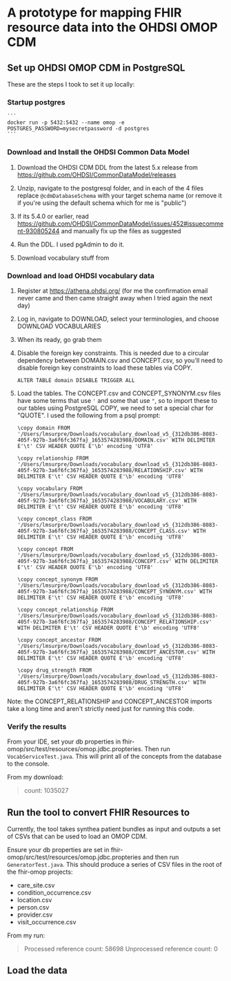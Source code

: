 # A prototype for mapping FHIR resource data into the OHDSI OMOP CDM

## Set up OHDSI OMOP CDM in PostgreSQL

These are the steps I took to set it up locally:

### Startup postgres
    ```
    docker run -p 5432:5432 --name omop -e POSTGRES_PASSWORD=mysecretpassword -d postgres
    ```

### Download and Install the OHDSI Common Data Model
1. Download the OHDSI CDM DDL from the latest 5.x release from https://github.com/OHDSI/CommonDataModel/releases

2. Unzip, navigate to the postgresql folder, and in each of the 4 files replace `@cdmDatabaseSchema` with your target schema name (or remove it if you're using the default schema which for me is "public")

3. If its 5.4.0 or earlier, read https://github.com/OHDSI/CommonDataModel/issues/452#issuecomment-930805244 and manually fix up the files as suggested

4. Run the DDL.  I used pgAdmin to do it.

5. Download vocabulary stuff from

### Download and load OHDSI vocabulary data
1. Register at https://athena.ohdsi.org/ (for me the confirmation email never came and then came straight away when I tried again the next day)

2. Log in, navigate to DOWNLOAD, select your terminologies, and choose DOWNLOAD VOCABULARIES

3. When its ready, go grab them

4. Disable the foreign key constraints. This is needed due to a circular dependency between DOMAIN.csv and CONCEPT.csv, so you'll need to disable foreign key constraints to load these tables via COPY.
    ```
    ALTER TABLE domain DISABLE TRIGGER ALL
    ```

5. Load the tables. The CONCEPT.csv and CONCEPT_SYNONYM.csv files have some terms that use `'` and some that use `"`, so to import these to our tables using PostgreSQL COPY, we need to set a special char for "QUOTE". I used the following from a psql prompt:

    ```
    \copy domain FROM '/Users/lmsurpre/Downloads/vocabulary_download_v5_{312db386-8083-405f-927b-3a6f6fc367fa}_1653574283988/DOMAIN.csv' WITH DELIMITER E'\t' CSV HEADER QUOTE E'\b' encoding 'UTF8'

    \copy relationship FROM '/Users/lmsurpre/Downloads/vocabulary_download_v5_{312db386-8083-405f-927b-3a6f6fc367fa}_1653574283988/RELATIONSHIP.csv' WITH DELIMITER E'\t' CSV HEADER QUOTE E'\b' encoding 'UTF8'

    \copy vocabulary FROM '/Users/lmsurpre/Downloads/vocabulary_download_v5_{312db386-8083-405f-927b-3a6f6fc367fa}_1653574283988/VOCABULARY.csv' WITH DELIMITER E'\t' CSV HEADER QUOTE E'\b' encoding 'UTF8'

    \copy concept_class FROM '/Users/lmsurpre/Downloads/vocabulary_download_v5_{312db386-8083-405f-927b-3a6f6fc367fa}_1653574283988/CONCEPT_CLASS.csv' WITH DELIMITER E'\t' CSV HEADER QUOTE E'\b' encoding 'UTF8'

    \copy concept FROM '/Users/lmsurpre/Downloads/vocabulary_download_v5_{312db386-8083-405f-927b-3a6f6fc367fa}_1653574283988/CONCEPT.csv' WITH DELIMITER E'\t' CSV HEADER QUOTE E'\b' encoding 'UTF8'

    \copy concept_synonym FROM '/Users/lmsurpre/Downloads/vocabulary_download_v5_{312db386-8083-405f-927b-3a6f6fc367fa}_1653574283988/CONCEPT_SYNONYM.csv' WITH DELIMITER E'\t' CSV HEADER QUOTE E'\b' encoding 'UTF8'

    \copy concept_relationship FROM '/Users/lmsurpre/Downloads/vocabulary_download_v5_{312db386-8083-405f-927b-3a6f6fc367fa}_1653574283988/CONCEPT_RELATIONSHIP.csv' WITH DELIMITER E'\t' CSV HEADER QUOTE E'\b' encoding 'UTF8'

    \copy concept_ancestor FROM '/Users/lmsurpre/Downloads/vocabulary_download_v5_{312db386-8083-405f-927b-3a6f6fc367fa}_1653574283988/CONCEPT_ANCESTOR.csv' WITH DELIMITER E'\t' CSV HEADER QUOTE E'\b' encoding 'UTF8'

    \copy drug_strength FROM '/Users/lmsurpre/Downloads/vocabulary_download_v5_{312db386-8083-405f-927b-3a6f6fc367fa}_1653574283988/DRUG_STRENGTH.csv' WITH DELIMITER E'\t' CSV HEADER QUOTE E'\b' encoding 'UTF8'
    ```

Note:  the CONCEPT_RELATIONSHIP and CONCEPT_ANCESTOR imports take a long time and aren't strictly need just for running this code.

### Verify the results
From your IDE, set your db properties in fhir-omop/src/test/resources/omop.jdbc.propteries.
Then run `VocabServiceTest.java`.
This will print all of the concepts from the database to the console.

From my download:
> count: 1035027

## Run the tool to convert FHIR Resources to
Currently, the tool takes synthea patient bundles as input and outputs a set of CSVs that can be used to load an OMOP CDM.

Ensure your db properties are set in fhir-omop/src/test/resources/omop.jdbc.propteries and then run `GeneratorTest.java`.
This should produce a series of CSV files in the root of the fhir-omop projects:
* care_site.csv
* condition_occurrence.csv
* location.csv
* person.csv
* provider.csv
* visit_occurrence.csv

From my run:
> Processed reference count:   58698
> Unprocessed reference count: 0

## Load the data
